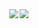 <img align="left" src="https://github-readme-stats.vercel.app/api?username=hiromichinomata&theme=solarized-light&show_icons=true" />
<img align="left" src="https://github-readme-stats.vercel.app/api/top-langs/?username=hiromichinomata&theme=solarized-light&layout=compact" />
